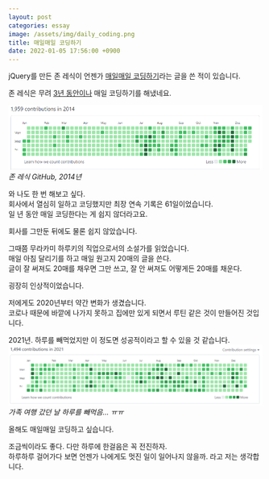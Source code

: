 ```yaml
---
layout: post
categories: essay
image: /assets/img/daily_coding.png
title: 매일매일 코딩하기
date: 2022-01-05 17:56:00 +0900
---
```

jQuery를 만든 존 레식이 언젠가 [매일매일 코딩하기](https://johnresig.com/blog/write-code-every-day/)라는 글을 쓴 적이 있습니다.

존 레식은 무려 [3년 동안이나](https://github.com/jeresig?tab=overview&from=2014-12-01&to=2014-12-31) 매일 코딩하기를 해냈네요.

![](/assets/img/john_resig.png)  
*존 레식 GitHub, 2014년*

와 나도 한 번 해보고 싶다.  
회사에서 열심히 일하고 코딩했지만 최장 연속 기록은 61일이었습니다.  
일 년 동안 매일 코딩한다는 게 쉽지 않더라고요.

회사를 그만둔 뒤에도 물론 쉽지 않았습니다.

그때쯤 무라카미 하루키의 직업으로서의 소설가를 읽었습니다.  
매일 아침 달리기를 하고 매일 원고지 20매의 글을 쓴다.  
글이 잘 써져도 20매를 채우면 그만 쓰고, 잘 안 써져도 어떻게든 20매를 채운다.

굉장히 인상적이었습니다.

저에게도 2020년부터 약간 변화가 생겼습니다.  
코로나 때문에 바깥에 나가지 못하고 집에만 있게 되면서 루틴 같은 것이 만들어진 것입니다.

2021년. 하루를 빼먹었지만 이 정도면 성공적이라고 할 수 있을 것 같습니다.  
![](/assets/img/daily_coding.png)  
*가족 여행 갔던 날 하루를 빼먹음... ㅠㅠ*

올해도 매일매일 코딩하고 싶습니다.

조금씩이라도 좋다. 다만 하루에 한걸음은 꼭 전진하자.  
하루하루 걸어가다 보면 언젠가 나에게도 멋진 일이 일어나지 않을까. 라고 저는 생각합니다.
